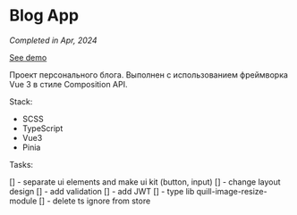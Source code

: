 # Blog App

_Completed in Apr, 2024_

[See demo]()

Проект персонального блога. Выполнен с использованием фреймворка Vue 3 в стиле Composition API.

Stack:

- SCSS
- TypeScript
- Vue3
- Pinia

Tasks:

[] - separate ui elements and make ui kit (button, input)
[] - change layout design
[] - add validation
[] - add JWT
[] - type lib quill-image-resize-module
[] - delete ts ignore from store
